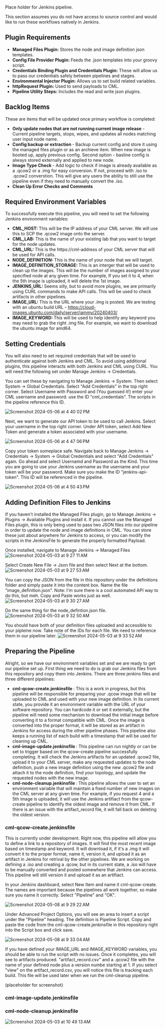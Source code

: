 Place holder for Jenkins pipeline.

This section assumes you do not have access to source control and would like to run these workflows natively in Jenkins.

## Plugin Requirements
- <b>Managed Files Plugin:</b> Stores the node and image definition json templates.
- <b>Config File Provider Plugin:</b> Feeds the .json templates into your groovy script.
- <b>Credentials Binding Plugin and Credentials Plugin:</b> These will allow us to pass our credentials safely between pipelines and stages.
- <b>Environmental Injector Plugin:</b> Allows us to set build related variables.
- <b>httpRequest Plugin:</b> Used to send payloads to CML.
- <b>Pipeline Utility Steps:</b> Includes the read and write json plugins.

## Backlog Items
These are items that will be updated once primary workflow is completed:

- <b> Only update nodes that are not running current image release</b> - Current pipeline targets, stops, wipes, and updates all nodes matching user input node name.
- <b> Config backup or extraction </b> - Backup current config and store it using the managed files plugin or as an archieve item. When new image is booted up, apply previous config. Second option - basline config is always stored externally and applied to new node.
- <b> Image Type Check </b> - Add logic to check if image is already available as a .qcow2 or a .img for easy conversion. If not, proceed with .iso to .qcow2 converstion. This will give any users the ability to still use the pipeline even if they need to manually convert the .iso.
- <b> Clean Up Error Checks and Comments </b>

## Required Environment Variables
To successfully execute this pipeline, you will need to set the following Jenkins environment variables:

- <b> CML_HOST: </b> This will be the IP address of your CML server. We will use this to SCP the .qcow2 image onto the server.
- <b> CML_LAB: </b> This is the name of your existing lab that you want to target for the node updates.
- <b> CML_URL: </b> This is the https://cml-address of your CML server that will be used for API calls.
- <b> NODE_DEFINITION: </b> This is the name of your node that we will target.
- <b> IMAGE_DEFINITION_STORAGE: </b> This is an interger that will be used to clean up the images. This will be the number of images assigned to your specified node at any given time. For example, If you set it to 4, when the 5th image is uploaded, it will delete the 1st image.
- <b> JENKINS_URL: </b> Seems silly, but to avoid more plugins, we are primarily using CURL commands to make API calls. This will be used to check artifacts in other pipelines.
- <b> IMAGE_URL: </b> This is the URL where your .img is posted. We are testing with an ubuntu build URL - https://cloud-images.ubuntu.com/daily/server/jammy/20240403/
- <b> IMAGE_KEYWORD: </b> This will be used to help identify any keyword you may need to grab the right .img file. For example, we want to download the ubuntu image for amd64.

## Setting Credentials

You will also need to set required credentials that will be used to authenticate against both Jenkins and CML. To avoid using additional plugins, this pipeline interacts with both Jenkins and CML using CURL. You will need the following set under Manage Jenkins -> Credentials.

You can set these by navigating to Manage Jenkins -> System. Then select System -> Global Credentials. Select "Add Credentials" in the top right corner. Select Username with Password and (You guessed it!) enter your CML username and password. use the ID "cml_credentials". The scripts in the pipeline reference this ID.

![Screenshot 2024-05-06 at 4 40 02 PM](https://github.com/model-driven-devops/cml-lifecycle/assets/65776483/7790bc05-e415-48c0-999f-3ecdd8a1a43d)

Next, we want to generate our API token to be used to call Jenkins. Select your username in the top right corner. Under API token, select Add New Token and generate a token associated with your username.

![Screenshot 2024-05-06 at 4 47 06 PM](https://github.com/model-driven-devops/cml-lifecycle/assets/65776483/0028b80c-c9f7-488a-be3c-426da61d6250)

Copy your token someplace safe. Navigate back to Manage Jenkins -> Credentials -> System -> Global Credentials and select "Add Credentials" again. Go ahead and select Usernamd and Password as the Kind. This time you are going to use your Jenkins username as the username and your token will be your password. Make sure you make the ID "jenkins-api-token". This ID will be referenced in the pipeline.

![Screenshot 2024-05-06 at 4 50 43 PM](https://github.com/model-driven-devops/cml-lifecycle/assets/65776483/20356b5c-9aa4-4793-acdc-f7bdb173e3eb)


## Adding Definition Files to Jenkins

If you haven't installed the Managed Files plugin, go to Manage Jenkins -> Plugins -> Available Plugins and install it. If you cannot use the Managed Files plugin, this is only being used to pass two JSON files into our pipeline in order to update the node and image definitions in CML. You can store these just about anywhere for Jenkins to access, or you can modify the scripts in the JenkinsFile to generate the properly formatted Payload.

Once installed, navigate to Manage Jenkins -> Managed Files 
![Screenshot 2024-05-03 at 9 27 11 AM](https://github.com/model-driven-devops/cml-lifecycle/assets/65776483/f1160510-1e7c-4ffe-acc9-c6b80c61daa2)

Select Create New File -> Json file and then select Next at the bottom.
![Screenshot 2024-05-03 at 9 27 53 AM](https://github.com/model-driven-devops/cml-lifecycle/assets/65776483/30a13de7-a324-4be5-9761-304cf6e2fecb)

You can copy the JSON from the file in this repository under the definitions folder and simply paste it into the content box. Name the file "image_definition.json". Note: I'm sure there is a cool automated API way to do this, but meh. Copy and Paste works just as well.
![Screenshot 2024-05-03 at 9 30 27 AM](https://github.com/model-driven-devops/cml-lifecycle/assets/65776483/34b56021-7d70-4f33-abde-3ff51df1f16a)

Do the same thing for the node_defintion.json file.
![Screenshot 2024-05-03 at 9 32 50 AM](https://github.com/model-driven-devops/cml-lifecycle/assets/65776483/8a1816ca-a719-48b0-8564-c2896b1f8cc0)

You should have both of your definition files uploaded and accessible to your pipleine now. Take note of the IDs for each file. We need to reference them in our pipeline later.
![Screenshot 2024-05-03 at 9 33 52 AM](https://github.com/model-driven-devops/cml-lifecycle/assets/65776483/dc778fe5-115f-43bd-a8a9-79a2fa236d6f)

## Preparing the Pipeline

Alright, so we have our environment variables set and we are ready to get our pipeline set up. First thing we need to do is grab our Jenkins files from this repository and copy them into Jenkins. There are three jenkins files and three different pipelines:

- <b> cml-qcow-create.jenkinsfile </b>: This is a work in progress, but this pipeline will be responsible for preparing your .qcow image that will be uploaded to CML and used with your new image definition. In its current state, you provide it an environment variable with the URL of your software repository. You can hardcode it or set it externally, but the pipeline will need some mechanism to download the initial image before converting it to a format compatible with CML. Once the image is converted into the proper format, it will be stored as an artifact in Jenkins for access during the other pipeline phases. This pipeline also keeps a running list of each build with a timestamp that will be used for cleaning up CML.
- <b> cml-image-update.jenkinsfile </b>: This pipeline can run nightly or can be set to trigger based on the qcow-create pipeline successfully completing. It will check the Jenkins artifacts for an updated .qcow2 file, upload it to your CML server, make any requested updates to the node definition, push a new image definition using the new .qcow2 file and attach it to the node definition, find your topology, and update the requested nodes with the new image.
- <b> cml-node-cleanup.jenkinsfile </b>: This pipeline allows the user to set an environment variable that will maintain a fixed number of new images on the CML server at any given time. For example, if you request 4 and a 5th image is uploaded, it will use the Jenkins artifiact from the qcow-create pipeline to identify the oldest image and remove it from CML. If there is an issue with the artifact_record file, it will fall back on deleting the oldest version.

### cml-qcow-create.jenkinsfile
This is currently under development. Right now, this pipeline will allow you to define a link to a repository of images. It will find the most recent image based on timestamp and keyword. It will download it, if it's a .img it will convert it to the proper format, name it, version it, and upload it as an artifact in Jenkins for retrival by the other pipelines. We are working on defining a .iso and creating a .qcow, but in its current state, a .iso will have to be manually converted and posted somewhere that Jenkins can access. This pipeline will still version it and upload it as an artifiact.

In your Jenkins dashboard, select New Item and name it cml-qcow-create. The names are important because the pipelines all work together, so make sure you name it correctly. Select "Pipeline" and "OK".

![Screenshot 2024-05-08 at 9 29 22 AM](https://github.com/model-driven-devops/cml-lifecycle/assets/65776483/d21dc528-baf2-4594-bb35-52a02e369cee)

Under Advanced Project Options, you will see an area to insert a script under the "Pipeline" heading. The definition is Pipeline Script. Copy and paste the code from the cml-qcow-create.jenkinsfile in this repository right into the Script box and click save.

![Screenshot 2024-05-08 at 9 33 04 AM](https://github.com/model-driven-devops/cml-lifecycle/assets/65776483/5fee975d-e574-49f3-b12f-f1ea40b2615e)

If you have defined your IMAGE_URL and IMAGE_KEYWORD variables, you should be able to run the script with no issues. Once it completes, you will see to artifacts produced. "artifact_record.csv" and a .qcow2 file with the name of your defined node plus a version numbe starting at 1. If you select "view" on the artifact_record.csv, you will notice this file is tracking each build. This file will be used later when we run the cml-cleanup pipeline.

(placeholder for screenshot)

### cml-image-update.jenkinsfile

### cml-node-cleanup.jenkinsfile


![Screenshot 2024-05-03 at 10 49 13 AM](https://github.com/model-driven-devops/cml-lifecycle/assets/65776483/e0e5c165-eb90-451a-a059-8c0fff1159d1)
